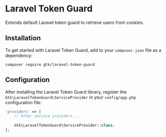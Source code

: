 # Laravel Token Guard

Extends default Laravel token guard to retrieve users from cookies.

## Installation

To get started with Laravel Token Guard, add to your `composer.json` file as a dependency:

    composer require gtk/laravel-token-guard
    
## Configuration

After installing the Laravel Token Guard library, register the `Gtk\LaravelTokenGuard\ServiceProvider` in your `config/app.php` configuration file:

```php
'providers' => [
    // Other service providers...
    
    Gtk\LaravelTokenGuard\ServiceProvider::class,
];
```
